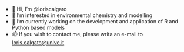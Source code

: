 - 👋 Hi, I’m @loriscalgaro
- 👀 I’m interested in environmental chemistry and modelling
- 🌱 I’m currently working on the development and application of R and Python based models
- 📫 If you wish to contact me, please writa an e-mail to loris.calgato@unive.it

<!---
loriscalgaro/loriscalgaro is a ✨ special ✨ repository because its `README.md` (this file) appears on your GitHub profile.
You can click the Preview link to take a look at your changes.
--->
